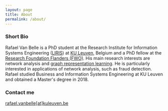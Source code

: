 ```yaml
---
layout: page
title: About
permalink: /about/
---
```


### Short Bio

Rafael Van Belle is a PhD student at the Research Institute for Information Systems Engineering ([LIRIS](https://feb.kuleuven.be/research/decision-sciences-and-information-management/liris/liris)) at [KU Leuven](https://www.kuleuven.be/kuleuven/), Belgium and a PhD fellow at the [Research Foundation Flanders (FWO)](https://www.fwo.be/en/). His main research interests are network analysis and [graph representation learning](https://github.com/thunlp/NRLPapers). He is particularly interested in applications of network analysis, such as fraud detection. 
Rafael studied Business and Information Systems Engineering at KU Leuven and obtained a Master's degree in 2018. 

### Contact me

[rafael.vanbelle[at]kuleuven.be](mailto:rafael.vanbelle@kuleuven.be)

